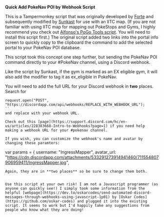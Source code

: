 **Quick Add PokeNav POI by Webhook Script**

This is a Tampermonkey script that was originally developed by [Forte](https://github.com/pkmngots/iitc-plugins) and subsequently modified by [Sunkast](https://gist.github.com/sunkast/f38961398f91b7a31e4d29e46dd1264a) for use with an IITC map. (If you are not familiar with using IITC map for mapping out PokeStops and Gyms, I highly recommend you check out [Alfonso's PoGo Tools script](https://gitlab.com/AlfonsoML/pogo-s2/-/wikis/How-to-add-new-PoI-to-your-city). You will need to install this script first.) The original script added two links into the portal info screen to quickly copy to the clipboard the command to add the selected portal to your PokeNav POI database.

This script took this concept one step further, but sending the PokeNav POI command directly to your #PokeNav channel, using a Discord webhook.

Like the script by Sunkast, if the gym is marked as an EX eligible gym, it will also add the modifier to tag it as ex_eligible in PokeNav.

You will need to add the full URL for your Discord webhook in **two** places. Search for
```
request.open("POST", "https://discordapp.com/api/webhooks/REPLACE_WITH_WEBHOOK_URL");
``
and replace with your webhook URL.

Check out this [page](https://support.discord.com/hc/en-us/articles/228383668-Intro-to-Webhooks?page=1) if you need help making a webhook URL for your #pokenav channel.

If you wish, you can customize the webhook's name and avatar by changing these paramters:
```
var params = {
        username: "IngressMapper",
        avatar_url: "https://cdn.discordapp.com/attachments/533291273914941460/711554807906959411/IngressMapper.jpg",
```
Again, they are in **two places** so be sure to change them both.


Use this script at your own risk! I am not a Javascript programmer (as anyone can quickly see!) I simply took some information from the helpful [webpage](https://dev.to/oskarcodes/send-automated-discord-messages-through-webhooks-using-javascript-1p01) by [Oskar Codes](https://github.com/oskar-codes) and plugged it into the existing script. It seems to work but I'd happily take any suggestions from people who know what they are doing!
